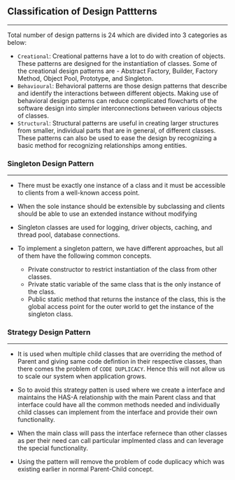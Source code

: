## Classification of Design Pattterns
-------------------------------------
Total number of design patterns is 24 which are divided into 3 categories as below:
- `Creational`: Creational patterns have a lot to do with creation of objects. These patterns are designed for the instantiation of classes. Some of the creational design patterns are - Abstract Factory, Builder, Factory Method, Object Pool, Prototype, and Singleton.
- `Behavioural`: Behavioral patterns are those design patterns that describe and identify the interactions between different objects. Making use of behavioral design patterns can reduce complicated flowcharts of the software design into simpler interconnections between various objects of classes.
- `Structural`: Structural patterns are useful in creating larger structures from smaller, individual parts that are in general, of different classes. These patterns can also be used to ease the design by recognizing a basic method for recognizing relationships among entities.

### Singleton Design Pattern
----------------------------
- There must be exactly one instance of a class and it must be accessible to clients from a well-known access point.
- When the sole instance should be extensible by subclassing and clients should be able to use an extended instance without modifying
- Singleton classes are used for logging, driver objects, caching, and thread pool, database connections.

- To implement a singleton pattern, we have different approaches, but all of them have the following common concepts.
  - Private constructor to restrict instantiation of the class from other classes.
  - Private static variable of the same class that is the only instance of the class.
  - Public static method that returns the instance of the class, this is the global access point for the outer world to get the instance      of the singleton class.

### Strategy Design Pattern
---------------------------
- It is used when multiple child classes that are overriding the method of Parent and giving same code defintion in their respective classes, than there comes the problem of `CODE DUPLICACY`. Hence this will not allow us to scale our system when application grows.

- So to avoid this strategy patten is used where we create a interface and maintains the HAS-A relationship with the main Parent class and that interface could have all the common methods needed and individually child classes can implement from the interface and provide their own functionality.
- When the main class will pass the interface refernece than other classes as per their need can call particular implmented class and can leverage the special functionality.
- Using the pattern will remove the problem of code duplicacy which was existing earlier in normal Parent-Child concept.


